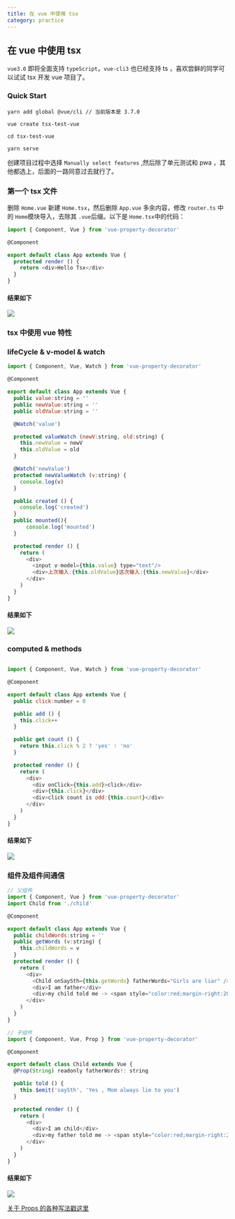 ```yaml
---
title: 在 vue 中使用 tsx
category: practice
---
```


## 在 vue 中使用 tsx

`vue3.0` 即将全面支持 `typeScript`，`vue-cli3` 也已经支持 ts ，喜欢尝鲜的同学可以试试 tsx 开发 vue 项目了。

### Quick Start

```
yarn add global @vue/cli // 当前版本是 3.7.0

vue create tsx-test-vue

cd tsx-test-vue

yarn serve

```

创建项目过程中选择 `Manually select features` ,然后除了单元测试和 pwa ，其他都选上，后面的一路同意过去就行了。

### 第一个 tsx 文件

删除 `Home.vue` 新建 `Home.tsx`，然后删除  `App.vue` 多余内容，修改 `router.ts` 中的 `Home`模块导入，去除其 `.vue`后缀。以下是 `Home.tsx`中的代码：

```javascript
import { Component, Vue } from 'vue-property-decorator'

@Component

export default class App extends Vue {
  protected render () {
    return <div>Hello Tsx</div>
  }
}
```
#### 结果如下
![](http://img.xlcool.cn/FvaoE0Dg_4CYZ23D0N8lNj1pvxq0)

### tsx 中使用 vue 特性

### lifeCycle & v-model & watch 

```javascript
import { Component, Vue, Watch } from 'vue-property-decorator'

@Component

export default class App extends Vue {
  public value:string = ''
  public newValue:string = ''
  public oldValue:string = ''

  @Watch('value')

  protected valueWatch (newV:string, old:string) {
    this.newValue = newV
    this.oldValue = old
  }

  @Watch('newValue')
  protected newValueWatch (v:string) {
    console.log(v)
  }

  public created () {
    console.log('created')
  }
  public mounted(){
      console.log('mounted')
  }

  protected render () {
    return (
      <div>
        <input v-model={this.value} type="text"/>
        <div>上次输入:{this.oldValue}这次输入:{this.newValue}</div>
      </div>
    )
  }
}
```
#### 结果如下
![](http://img.xlcool.cn/Fu0UzM7B4YvbGU8YLEJd8ht_ET_g)

### computed & methods

```javascript

import { Component, Vue, Watch } from 'vue-property-decorator'

@Component

export default class App extends Vue {
  public click:number = 0

  public add () {
    this.click++
  }

  public get count () {
    return this.click % 2 ? 'yes' : 'no'
  }

  protected render () {
    return (
      <div>
        <div onClick={this.add}>click</div>
        <div>{this.click}</div>
        <div>click count is odd:{this.count}</div>
      </div>
    )
  }
}

```
#### 结果如下
![](http://img.xlcool.cn/FpL4mX4yenuwZzNftaHfFPxRQryU)

### 组件及组件间通信

```javascript
// 父组件
import { Component, Vue } from 'vue-property-decorator'
import Child from './child'

@Component

export default class App extends Vue {
  public childWords:string = ''
  public getWords (v:string) {
    this.childWords = v
  }
  protected render () {
    return (
      <div>
        <Child onSaySth={this.getWords} fatherWords="Girls are liar" />
        <div>I am father</div>
        <div>my child told me -> <span style="color:red;margin-right:20px">{this.childWords}</span></div>
      </div>
    )
  }
}

// 子组件
import { Component, Vue, Prop } from 'vue-property-decorator'

@Component

export default class Child extends Vue {
  @Prop(String) readonly fatherWords!: string

  public told () {
    this.$emit('saySth', 'Yes , Mom always lie to you')
  }

  protected render () {
    return (
      <div>
        <div>I am child</div>
        <div>my father told me -> <span style="color:red;margin-right:20px">{this.fatherWords}</span><button onClick={this.told}>Told father sth</button></div>
      </div>
    )
  }
}

```
#### 结果如下
![](http://img.xlcool.cn/FoFMStnh9kv5wdNBmBf0GREk4poS)

[关于 Props 的各种写法戳这里](https://github.com/kaorun343/vue-property-decorator)
